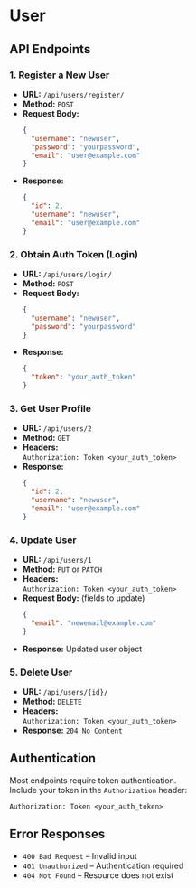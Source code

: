 # User

## API Endpoints

### 1. Register a New User

- **URL:** `/api/users/register/`
- **Method:** `POST`
- **Request Body:**
    ```json
    {
      "username": "newuser",
      "password": "yourpassword",
      "email": "user@example.com"
    }
    ```
- **Response:**
    ```json
    {
      "id": 2,
      "username": "newuser",
      "email": "user@example.com"
    }
    ```

### 2. Obtain Auth Token (Login)

- **URL:** `/api/users/login/`
- **Method:** `POST`
- **Request Body:**
    ```json
    {
      "username": "newuser",
      "password": "yourpassword"
    }
    ```
- **Response:**
    ```json
    {
      "token": "your_auth_token"
    }
    ```

### 3. Get User Profile

- **URL:** `/api/users/2`
- **Method:** `GET`
- **Headers:**  
  `Authorization: Token <your_auth_token>`
- **Response:**
    ```json
    {
      "id": 2,
      "username": "newuser",
      "email": "user@example.com"
    }
    ```

### 4. Update User

- **URL:** `/api/users/1`
- **Method:** `PUT` or `PATCH`
- **Headers:**  
  `Authorization: Token <your_auth_token>`
- **Request Body:** (fields to update)
    ```json
    {
      "email": "newemail@example.com"
    }
    ```
- **Response:** Updated user object

### 5. Delete User

- **URL:** `/api/users/{id}/`
- **Method:** `DELETE`
- **Headers:**  
  `Authorization: Token <your_auth_token>`
- **Response:** `204 No Content`

## Authentication

Most endpoints require token authentication.  
Include your token in the `Authorization` header:

```
Authorization: Token <your_auth_token>
```

## Error Responses

- `400 Bad Request` – Invalid input
- `401 Unauthorized` – Authentication required
- `404 Not Found` – Resource does not exist
